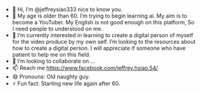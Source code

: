 - 👋 Hi, I’m @jeffreysiao333 nice to know you.
- 👀 My age is older than 60. I’m trying to begin learning ai. My aim is to become a YouTuber. My English is not good enough on this platform, So I need people to understood on me. 
- 🌱  I’m currently interested in learning to create a digital person of myself for the video produce by my own self. I’m looking to the resources about how to create a digital person. I will appreciate if someone who have patient to help me on this field. 
- 💞️ I’m looking to collaborate on ...
- 📫 Reach me https://www.facebook.com/jeffrey.hsiao.54/
- 😄 Pronouns: Old naughty guy.
- ⚡ Fun fact: Starting new life again after 60.

<!---
jeffreysiao333/jeffreysiao333 is a ✨ special ✨ repository because its `README.md` (this file) appears on your GitHub profile.
You can click the Preview link to take a look at your changes.
--->
